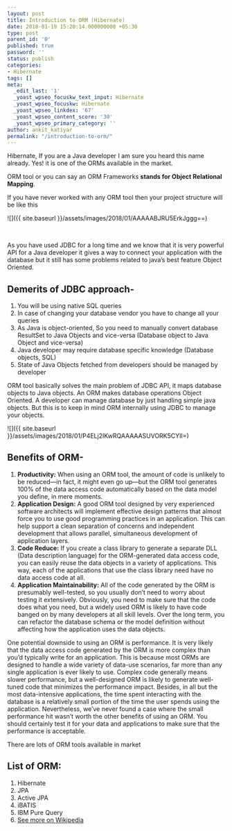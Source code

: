 ```yaml
---
layout: post
title: Introduction to ORM (Hibernate)
date: 2018-01-19 15:20:14.000000000 +05:30
type: post
parent_id: '0'
published: true
password: ''
status: publish
categories:
- Hibernate
tags: []
meta:
  _edit_last: '1'
  _yoast_wpseo_focuskw_text_input: Hibernate
  _yoast_wpseo_focuskw: Hibernate
  _yoast_wpseo_linkdex: '67'
  _yoast_wpseo_content_score: '30'
  _yoast_wpseo_primary_category: ''
author: ankit_katiyar
permalink: "/introduction-to-orm/"
---
```

Hibernate, If you are a Java developer I am sure you heard this name already. Yes! it is one of the ORMs available in the market.

ORM tool or you can say an ORM Frameworks **stands for Object Relational Mapping**.

If you have never worked with any ORM tool then your project structure will be like this

![]({{ site.baseurl }}/assets/images/2018/01/AAAAABJRU5ErkJggg==)

&nbsp;

As you have used JDBC for a long time and we know that it is very powerful API for a Java developer it gives a way to connect your application with the database but it still has some problems related to java’s best feature Object Oriented.

## Demerits of JDBC approach-  

1. You will be using native SQL queries
2. In case of changing your database vendor you have to change all your queries
3. As Java is object-oriented, So you need to manually convert database ResultSet to Java Objects and vice-versa (Database object to Java Object and vice-versa)
4. Java developer may require database specific knowledge (Database objects, SQL)
5. State of Java Objects fetched from developers should be managed by developer

ORM tool basically solves the main problem of JDBC API, it maps database objects to Java objects. An ORM makes database operations Object Oriented. A developer can manage database by just handling simple java objects. But this is to keep in mind ORM internally using JDBC to manage your objects.

![]({{ site.baseurl }}/assets/images/2018/01/P4ELj2IKwRQAAAAASUVORK5CYII=)

## Benefits of ORM-  

1. **Productivity:** When using an ORM tool, the amount of code is unlikely to be reduced—in fact, it might even go up—but the ORM tool generates 100% of the data access code automatically based on the data model you define, in mere moments.
2. **Application Design:** A good ORM tool designed by very experienced software architects will implement effective design patterns that almost force you to use good programming practices in an application. This can help support a clean separation of concerns and independent development that allows parallel, simultaneous development of application layers.
3. **Code Reduce:** If you create a class library to generate a separate DLL (Data description language) for the ORM-generated data access code, you can easily reuse the data objects in a variety of applications. This way, each of the applications that use the class library need have no data access code at all.
4. **Application Maintainability:** All of the code generated by the ORM is presumably well-tested, so you usually don’t need to worry about testing it extensively. Obviously, you need to make sure that the code does what you need, but a widely used ORM is likely to have code banged on by many developers at all skill levels. Over the long term, you can refactor the database schema or the model definition without affecting how the application uses the data objects.

One potential downside to using an ORM is performance. It is very likely that the data access code generated by the ORM is more complex than you’d typically write for an application. This is because most ORMs are designed to handle a wide variety of data-use scenarios, far more than any single application is ever likely to use. Complex code generally means slower performance, but a well-designed ORM is likely to generate well-tuned code that minimizes the performance impact. Besides, in all but the most data-intensive applications, the time spent interacting with the database is a relatively small portion of the time the user spends using the application. Nevertheless, we’ve never found a case where the small performance hit wasn’t worth the other benefits of using an ORM. You should certainly test it for your data and applications to make sure that the performance is acceptable.

There are lots of ORM tools available in market

## List of ORM:  

1. Hibernate
2. JPA
3. Active JPA
4. iBATIS
5. IBM Pure Query
6. [See more on Wikipedia](http://en.wikipedia.org/wiki/List_of_object-relational_mapping_software#Java)
